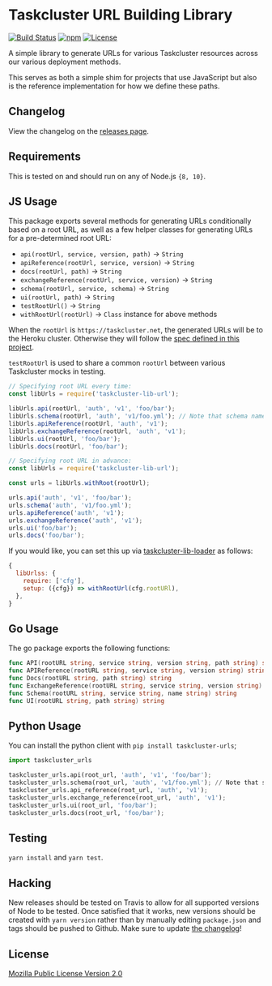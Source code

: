 # Taskcluster URL Building Library

[![Build Status](https://travis-ci.org/taskcluster/taskcluster-lib-urls.svg?branch=master)](https://travis-ci.org/taskcluster/taskcluster-lib-urls)
[![npm](https://img.shields.io/npm/v/taskcluster-lib-urls.svg?maxAge=2592000)](https://www.npmjs.com/package/taskcluster-lib-urls)
[![License](https://img.shields.io/badge/license-MPL%202.0-orange.svg)](http://mozilla.org/MPL/2.0)

A simple library to generate URLs for various Taskcluster resources across our various deployment methods.

This serves as both a simple shim for projects that use JavaScript but also is the reference implementation for
how we define these paths.

Changelog
---------
View the changelog on the [releases page](https://github.com/taskcluster/taskcluster-lib-urls/releases).

Requirements
------------

This is tested on and should run on any of Node.js `{8, 10}`.

JS Usage
-----

This package exports several methods for generating URLs conditionally based on
a root URL, as well as a few helper classes for generating URLs for a pre-determined
root URL:

* `api(rootUrl, service, version, path)` -> `String`
* `apiReference(rootUrl, service, version)` -> `String`
* `docs(rootUrl, path)` -> `String`
* `exchangeReference(rootUrl, service, version)` -> `String`
* `schema(rootUrl, service, schema)` -> `String`
* `ui(rootUrl, path)` -> `String`
* `testRootUrl()` -> `String`
* `withRootUrl(rootUrl)` -> `Class` instance for above methods

When the `rootUrl` is `https://taskcluster.net`, the generated URLs will be to the Heroku cluster. Otherwise they will follow the
[spec defined in this project](https://github.com/taskcluster/taskcluster-lib-urls/tree/master/docs/urls-spec.md).

`testRootUrl` is used to share a common `rootUrl` between various Taskcluster mocks in testing.

```js
// Specifying root URL every time:
const libUrls = require('taskcluster-lib-url');

libUrls.api(rootUrl, 'auth', 'v1', 'foo/bar');
libUrls.schema(rootUrl, 'auth', 'v1/foo.yml'); // Note that schema names have versions in them
libUrls.apiReference(rootUrl, 'auth', 'v1');
libUrls.exchangeReference(rootUrl, 'auth', 'v1');
libUrls.ui(rootUrl, 'foo/bar');
libUrls.docs(rootUrl, 'foo/bar');
```

```js
// Specifying root URL in advance:
const libUrls = require('taskcluster-lib-url');

const urls = libUrls.withRoot(rootUrl);

urls.api('auth', 'v1', 'foo/bar');
urls.schema('auth', 'v1/foo.yml');
urls.apiReference('auth', 'v1');
urls.exchangeReference('auth', 'v1');
urls.ui('foo/bar');
urls.docs('foo/bar');
```

If you would like, you can set this up via [taskcluster-lib-loader](https://github.com/taskcluster/taskcluster-lib-loader) as follows:

```js
{
  libUrlss: {
    require: ['cfg'],
    setup: ({cfg}) => withRootUrl(cfg.rootURl),
  },
}
```

Go Usage
--------

The go package exports the following functions:

```go
func API(rootURL string, service string, version string, path string) string
func APIReference(rootURL string, service string, version string) string
func Docs(rootURL string, path string) string
func ExchangeReference(rootURL string, service string, version string) string
func Schema(rootURL string, service string, name string) string
func UI(rootURL string, path string) string
```

Python Usage
--------

You can install the python client with `pip install taskcluster-urls`;

```python
import taskcluster_urls

taskcluster_urls.api(root_url, 'auth', 'v1', 'foo/bar');
taskcluster_urls.schema(root_url, 'auth', 'v1/foo.yml'); // Note that schema names have versions in them
taskcluster_urls.api_reference(root_url, 'auth', 'v1');
taskcluster_urls.exchange_reference(root_url, 'auth', 'v1');
taskcluster_urls.ui(root_url, 'foo/bar');
taskcluster_urls.docs(root_url, 'foo/bar');
```

Testing
-------

`yarn install` and `yarn test`.

Hacking
-------

New releases should be tested on Travis to allow for all supported versions of Node to be tested. Once satisfied that it works, new versions should be created with
`yarn version` rather than by manually editing `package.json` and tags should be pushed to Github. Make sure to update [the changelog](https://github.com/taskcluster/taskcluster-lib-urls/releases)!

License
-------

[Mozilla Public License Version 2.0](https://github.com/taskcluster/taskcluster-lib-urls/blob/master/LICENSE)
